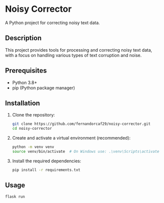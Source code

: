 # Noisy Corrector

A Python project for correcting noisy text data.

## Description

This project provides tools for processing and correcting noisy text data, with a focus on handling various types of text corruption and noise.

## Prerequisites

- Python 3.8+
- pip (Python package manager)

## Installation

1. Clone the repository:
   ```bash
   git clone https://github.com/fernandorcaf29/noisy-corrector.git
   cd noisy-corrector
   ```

2. Create and activate a virtual environment (recommended):
   ```bash
   python -m venv venv
   source venv/bin/activate  # On Windows use: .\venv\Scripts\activate
   ```

3. Install the required dependencies:
   ```bash
   pip install -r requirements.txt
   ```

## Usage

```bash
flask run
```

